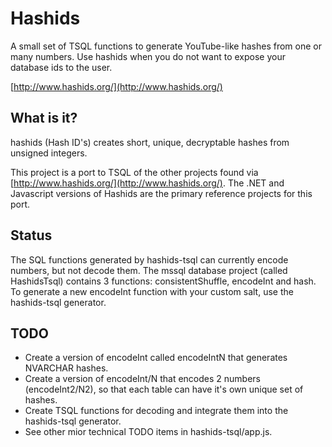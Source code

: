 # Hashids
A small set of TSQL functions to generate YouTube-like hashes from one or many numbers. 
Use hashids when you do not want to expose your database ids to the user.

[http://www.hashids.org/](http://www.hashids.org/)

## What is it?

hashids (Hash ID's) creates short, unique, decryptable hashes from unsigned integers.

This project is a port to TSQL of the other projects found via [http://www.hashids.org/](http://www.hashids.org/).
The .NET and Javascript versions of Hashids are the primary reference projects for this port.

## Status

The SQL functions generated by hashids-tsql can currently encode numbers, but not decode them. The mssql database 
project (called HashidsTsql) contains 3 functions: consistentShuffle, encodeInt and hash. To generate a new encodeInt 
function with your custom salt, use the hashids-tsql generator.

## TODO

- Create a version of encodeInt called encodeIntN that generates NVARCHAR hashes.
- Create a version of encodeInt/N that encodes 2 numbers (encodeInt2/N2), so that each table can have it's own unique set of hashes.
- Create TSQL functions for decoding and integrate them into the hashids-tsql generator.
- See other mior technical TODO items in hashids-tsql/app.js.